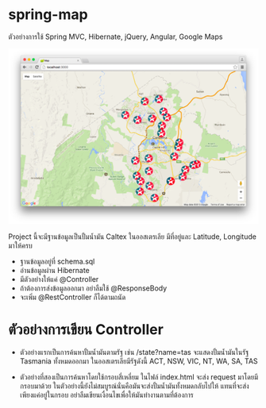 # spring-map
ตัวอย่างการใช้ Spring MVC, Hibernate, jQuery, Angular, Google Maps

![](https://raw.githubusercontent.com/codestar-work/spring-map/master/screen.png)

Project นี้จะมีฐานข้อมูลเป็นปั้มน้ำมัน Caltex ในออสเตรเลีย มีที่อยู่และ 
Latitude, Longitude มาให้ครบ
- ฐานข้อมูลอยู่ที่ schema.sql
- อ่านข้อมูลผ่าน Hibernate
- มีตัวอย่างให้แค่ @Controller
- ถ้าต้องการส่งข้อมูลออกมา อย่าลืมใช้ @ResponseBody 
- จะเพิ่ม @RestController ก็ได้ตามถนัด

# ตัวอย่างการเขียน Controller
- ตัวอย่างแรกเป็นการค้นหาปั้มน้ำมันตามรัฐ เช่น /state?name=tas จะแสดงปั้มน้ำมันในรัฐ 
Tasmania ทั้งหมดออกมา ในออสเตรเลียมีรัฐดังนี้ ACT, NSW, VIC, NT, WA, SA, TAS

- ตัวอย่างที่สองเป็นการค้นหาโดยใช้กรอบสี่เหลี่ยม ในไฟล์ index.html จะส่ง request 
มาโดยมีกรอบมาด้วย ในตัวอย่างนี้ยังไม่สมบูรณ์นั่นคือมันจะส่งปั้มน้ำมันทั้งหมดกลับไปให้
แทนที่จะส่งเพียงแค่อยู่ในกรอบ อย่าลืมเขียนเงื่อนไขเพื่อให้มันทำงานตามที่ต้องการ
